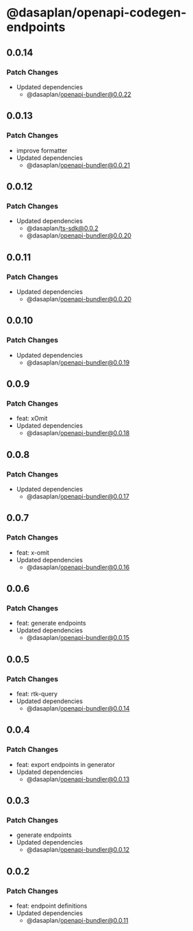 # @dasaplan/openapi-codegen-endpoints

## 0.0.14

### Patch Changes

- Updated dependencies
  - @dasaplan/openapi-bundler@0.0.22

## 0.0.13

### Patch Changes

- improve formatter
- Updated dependencies
  - @dasaplan/openapi-bundler@0.0.21

## 0.0.12

### Patch Changes

- Updated dependencies
  - @dasaplan/ts-sdk@0.0.2
  - @dasaplan/openapi-bundler@0.0.20

## 0.0.11

### Patch Changes

- Updated dependencies
  - @dasaplan/openapi-bundler@0.0.20

## 0.0.10

### Patch Changes

- Updated dependencies
  - @dasaplan/openapi-bundler@0.0.19

## 0.0.9

### Patch Changes

- feat: xOmit
- Updated dependencies
  - @dasaplan/openapi-bundler@0.0.18

## 0.0.8

### Patch Changes

- Updated dependencies
  - @dasaplan/openapi-bundler@0.0.17

## 0.0.7

### Patch Changes

- feat: x-omit
- Updated dependencies
  - @dasaplan/openapi-bundler@0.0.16

## 0.0.6

### Patch Changes

- feat: generate endpoints
- Updated dependencies
  - @dasaplan/openapi-bundler@0.0.15

## 0.0.5

### Patch Changes

- feat: rtk-query
- Updated dependencies
  - @dasaplan/openapi-bundler@0.0.14

## 0.0.4

### Patch Changes

- feat: export endpoints in generator
- Updated dependencies
  - @dasaplan/openapi-bundler@0.0.13

## 0.0.3

### Patch Changes

- generate endpoints
- Updated dependencies
  - @dasaplan/openapi-bundler@0.0.12

## 0.0.2

### Patch Changes

- feat: endpoint definitions
- Updated dependencies
  - @dasaplan/openapi-bundler@0.0.11
